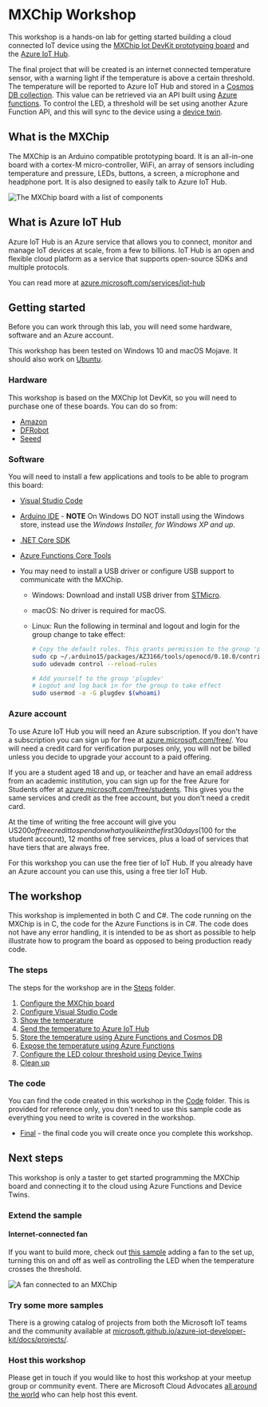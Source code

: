 # MXChip Workshop

This workshop is a hands-on lab for getting started building a cloud connected IoT device using the [MXChip Iot DevKit prototyping board](http://mxchip.com/az3166) and the [Azure IoT Hub](https://azure.microsoft.com/services/iot-hub/?WT.mc_id=mxchipworkshop-github-jabenn).

The final project that will be created is an internet connected temperature sensor, with a warning light if the temperature is above a certain threshold. The temperature will be reported to Azure IoT Hub and stored in a [Cosmos DB collection](https://azure.microsoft.com/services/cosmos-db/?WT.mc_id=mxchipworkshop-github-jabenn). This value can be retrieved via an API built using [Azure functions](https://azure.microsoft.com/services/functions/?WT.mc_id=mxchipworkshop-github-jabenn). To control the LED, a threshold will be set using another Azure Function API, and this will sync to the device using a [device twin](https://docs.microsoft.com/azure/iot-hub/tutorial-device-twins/?WT.mc_id=mxchipworkshop-github-jabenn).

## What is the MXChip

The MXChip is an Arduino compatible prototyping board. It is an all-in-one board with a cortex-M micro-controller, WiFi, an array of sensors including temperature and pressure, LEDs, buttons, a screen, a microphone and headphone port. It is also designed to easily talk to  Azure IoT Hub.

![The MXChip board with a list of components](./Images/MXChipBoard.png)

## What is Azure IoT Hub

Azure IoT Hub is an Azure service that allows you to connect, monitor and manage IoT devices at scale, from a few to billions. IoT Hub is an open and flexible cloud platform as a service that supports open-source SDKs and multiple protocols.

You can read more at [azure.microsoft.com/services/iot-hub](https://azure.microsoft.com/services/iot-hub/?WT.mc_id=mxchipworkshop-github-jabenn)

## Getting started

Before you can work through this lab, you will need some hardware, software and an Azure account.

This workshop has been tested on Windows 10 and macOS Mojave. It should also work on [Ubuntu](https://github.com/DiomedesDominguez/MXChip-Workshop/blob/master/Ubuntu.md).

### Hardware

This workshop is based on the MXChip Iot DevKit, so you will need to purchase one of these boards. You can do so from:

* [Amazon](https://amzn.to/2CdVgB1)
* [DFRobot](https://www.dfrobot.com/product-1616.html)
* [Seeed](https://www.seeedstudio.com/AZ3166-IOT-Developer-Kit-p-2922.html)

### Software

You will need to install a few applications and tools to be able to program this board:

* [Visual Studio Code](https://code.visualstudio.com/Download/?WT.mc_id=mxchipworkshop-github-jabenn)
* [Arduino IDE](https://www.arduino.cc/en/Main/Software) - **NOTE** On Windows DO NOT install using the Windows store, instead use the *Windows Installer, for Windows XP and up*.
* [.NET Core SDK](https://dotnet.microsoft.com/download)
* [Azure Functions Core Tools](https://docs.microsoft.com/azure/azure-functions/functions-run-local/?WT.mc_id=mxchipworkshop-github-jabenn)
* You may need to install a USB driver or configure USB support to communicate with the MXChip.

  * Windows: Download and install USB driver from [STMicro](https://www.st.com/content/ccc/resource/technical/software/driver/c6/fa/5a/f9/d4/d2/40/db/stsw-link009.zip/files/stsw-link009.zip/jcr:content/translations/en.stsw-link009.zip).

  * macOS: No driver is required for macOS.

  * Linux: Run the following in terminal and logout and login for the group change to take effect:

    ```bash
    # Copy the default rules. This grants permission to the group 'plugdev'
    sudo cp ~/.arduino15/packages/AZ3166/tools/openocd/0.10.0/contrib/60-openocd.rules /etc/udev/rules.d/
    sudo udevadm control --reload-rules

    # Add yourself to the group 'plugdev'
    # Logout and log back in for the group to take effect
    sudo usermod -a -G plugdev $(whoami)
    ```

### Azure account

To use Azure IoT Hub you will need an Azure subscription. If you don't have a subscription you can sign up for free at [azure.microsoft.com/free/](https://azure.microsoft.com/free/?WT.mc_id=mxchipworkshop-github-jabenn). You will need a credit card for verification purposes only, you will not be billed unless you decide to upgrade your account to a paid offering.

If you are a student aged 18 and up, or teacher and have an email address from an academic institution, you can sign up for the free Azure for Students offer at [azure.microsoft.com/free/students](https://azure.microsoft.com/free/students/?WT.mc_id=mxchipworkshop-github-jabenn). This gives you the same services and credit as the free account, but you don't need a credit card.

At the time of writing the free account will give you US$200 of free credit to spend on what you like in the first 30 days ($100 for the student account), 12 months of free services, plus a load of services that have tiers that are always free.

For this workshop you can use the free tier of IoT Hub. If you already have an Azure account you can use this, using a free tier IoT Hub.

## The workshop

This workshop is implemented in both C and C#. The code running on the MXChip is in C, the code for the Azure Functions is in C#. The code does not have any error handling, it is intended to be as short as possible to help illustrate how to program the board as opposed to being production ready code.

### The steps

The steps for the workshop are in the [Steps](./Steps) folder.

1. [Configure the MXChip board](./Steps/ConfigureTheBoard.md)
2. [Configure Visual Studio Code](./Steps/ConfigureVSCode.md)
3. [Show the temperature](./Steps/ShowingTheTemperature.md)
4. [Send the temperature to Azure IoT Hub](./Steps/SendingTheTemperature.md)
5. [Store the temperature using Azure Functions and Cosmos DB](./Steps/StoreTheTemperature.md)
6. [Expose the temperature using Azure Functions](./Steps/ExposeTheTemperature.md)
7. [Configure the LED colour threshold using Device Twins](./Steps/ControlTheLEDThreshold.md)
8. [Clean up](./Steps/CleanUp.md)

### The code

You can find the code created in this workshop in the [Code](./Code) folder. This is provided for reference only, you don't need to use this sample code as everything you need to write is covered in the workshop.

* [Final](./Code/Final) - the final code you will create once you complete this workshop.

## Next steps

This workshop is only a taster to get started programming the MXChip board and connecting it to the cloud using Azure Functions and Device Twins.

### Extend the sample

#### Internet-connected fan

If you want to build more, check out [this sample](https://github.com/jimbobbennett/InternetConnectedFan) adding a fan to the set up, turning this on and off as well as controlling the LED when the temperature crosses the threshold.

![A fan connected to an MXChip](https://github.com/jimbobbennett/InternetConnectedFan/raw/master/Images/PhotoOfFinalHardware.jpg)

### Try some more samples

There is a growing catalog of projects from both the Microsoft IoT teams and the community available at [microsoft.github.io/azure-iot-developer-kit/docs/projects/](https://microsoft.github.io/azure-iot-developer-kit/docs/projects/).

### Host this workshop

Please get in touch if you would like to host this workshop at your meetup group or community event. There are Microsoft Cloud Advocates [all around the world](https://developer.microsoft.com/advocates/index.html?WT.mc_id=mxchipworkshop-github-jabenn) who can help host this event.
